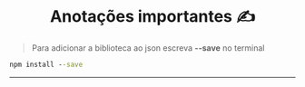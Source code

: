 <center>
    <h1>Anotações  importantes ✍️</h1>
</center>

> Para adicionar a biblioteca ao json escreva __--save__  no terminal
```cmd
npm install --save
```
___

